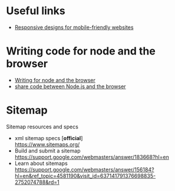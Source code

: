 # Useful links
- [Responsive designs for mobile-friendly websites](https://internetingishard.com/html-and-css/responsive-design/)

# Writing code for node and the browser
- [Writing for node and the browser](https://caolan.org/posts/writing_for_node_and_the_browser.html)
- [share code between Node.js and the browser](https://www.geeksforgeeks.org/how-to-share-code-between-node-js-and-the-browser/)

# Sitemap
Sitemap resources and specs
- xml sitemap specs [__official__]  
  https://www.sitemaps.org/
- Build and submit a sitemap  
  https://support.google.com/webmasters/answer/183668?hl=en
- Learn about sitemaps  
  https://support.google.com/webmasters/answer/156184?hl=en&ref_topic=4581190&visit_id=637141791376698835-2752074788&rd=1

